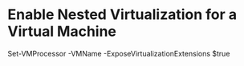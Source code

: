 
# Enable Nested Virtualization for a Virtual Machine

Set-VMProcessor -VMName <VMname> -ExposeVirtualizationExtensions $true
  
  
